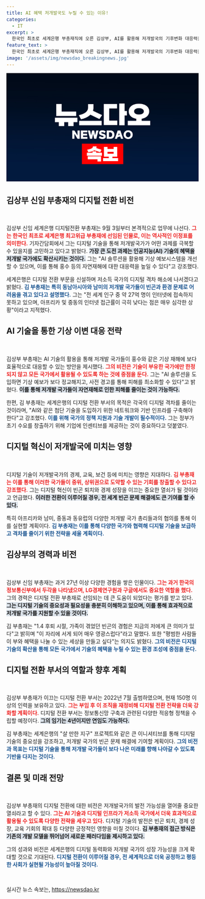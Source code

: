 ```yaml
---
title: AI 혜택 저개발국도 누릴 수 있는 이유!
categories:
  - IT
excerpt: >
  한국인 최초로 세계은행 부총재직에 오른 김상부, AI를 활용해 저개발국의 기후변화 대응력을 높이겠다고 선언! 디지털 전환의 혜택을 모든 국가가 누릴 수 있도록 힘쓰겠다는 그의 비전, 앞으로의 행보가 기대된다.
feature_text: >
  한국인 최초로 세계은행 부총재직에 오른 김상부, AI를 활용해 저개발국의 기후변화 대응력을 높이겠다고 선언! 디지털 전환의 혜택을 모든 국가가 누릴 수 있도록 힘쓰겠다는 그의 비전, 앞으로의 행보가 기대된다.
image: '/assets/img/newsdao_breakingnews.jpg'
---
```


<p><img src="/assets/img/newsdao_breakingnews.jpg" alt="bookingtag 속보" /></p>

<h2 data-ke-size="size26">김상부 신임 부총재의 디지털 전환 비전</h2>

<p data-ke-size="size16">&nbsp;</p>

<p>김상부 신임 세계은행 디지털전환 부총재는 9월 3일부터 본격적으로 업무에 나선다. <b><span style="color: #ee2323;">그는 한국인 최초로 세계은행 최고위급 부총재에 선임된 인물로, 이는 역사적인 이정표를 의미한다.</span></b> 기자간담회에서 그는 디지털 기술을 통해 저개발국가가 어떤 과제를 극복할 수 있을지를 고민하고 있다고 밝혔다. <b><span style="background-color: #21538527;">가장 큰 도전 과제는 인공지능(AI) 기술의 혜택을 저개발 국가에도 확산시키는 것이다.</span></b> 그는 "AI 솔루션을 활용해 기상 예보시스템을 개선할 수 있으며, 이를 통해 홍수 등의 자연재해에 대한 대응력을 높일 수 있다"고 강조했다.</p>

<p>세계은행은 디지털 전환 부문을 신설하며 저소득 국가의 디지털 격차 해소에 나서겠다고 밝혔다. <b><span style="color: #1a5490;">김 부총재는 특히 동남아시아와 남미의 저개발 국가들이 빈곤과 환경 문제로 어려움을 겪고 있다고 설명했다.</span></b> 그는 "전 세계 인구 중 약 27억 명이 인터넷에 접속하지 못하고 있으며, 아프리카 및 중동의 인터넷 접근률이 극히 낮다는 점은 매우 심각한 상황"이라고 지적했다.</p>

<h2 data-ke-size="size26">AI 기술을 통한 기상 이변 대응 전략</h2>

<p data-ke-size="size16">&nbsp;</p>

<p>김상부 부총재는 AI 기술의 활용을 통해 저개발 국가들이 홍수와 같은 기상 재해에 보다 효율적으로 대응할 수 있는 방안을 제시했다. <b><span style="color: #ee2323;">그의 비전은 기술이 부유한 국가에만 한정되지 않고 모든 국가에서 활용될 수 있도록 하는 것에 중점을 둔다.</span></b> 그는 "AI 솔루션을 도입하면 기상 예보가 보다 정교해지고, 사전 경고를 통해 피해를 최소화할 수 있다"고 밝혔다. <b><span style="background-color: #21538527;">이를 통해 저개발 국가들이 자연재해로 인한 피해를 줄이는 것이 가능하다.</span></b> </p>

<p>한편, 김 부총재는 세계은행의 디지털 전환 부서의 목적은 각국의 디지털 격차를 줄이는 것이라며, "AI와 같은 첨단 기술을 도입하기 위한 네트워크와 기반 인프라를 구축해야 한다"고 강조했다. <b><span style="color: #1a5490;">이를 위해 국가의 정책 지원과 기술 개발이 필수적이다.</span></b> 그는 정부가 초기 수요를 창출하기 위해 기업에 인센티브를 제공하는 것이 중요하다고 덧붙였다.</p>

<h2 data-ke-size="size26">디지털 혁신이 저개발국에 미치는 영향</h2>

<p data-ke-size="size16">&nbsp;</p>

<p>디지털 기술이 저개발국가의 경제, 교육, 보건 등에 미치는 영향은 지대하다. <b><span style="color: #ee2323;">김 부총재는 이를 통해 이러한 국가들이 중위, 상위권으로 도약할 수 있는 기회를 창출할 수 있다고 강조했다.</span></b> 그는 디지털 혁신이 빈곤 퇴치와 경제 성장을 이끄는 중요한 열쇠가 될 것이라고 언급했다. <b><span style="background-color: #21538527;">이러한 전환이 이루어질 경우, 전 세계 빈곤 문제 해결에도 큰 기여를 할 수 있다.</span></b> </p>

<p>특히 아프리카와 남미, 중동과 동유럽의 다양한 저개발 국가 총리들과의 협의를 통해 이를 실현할 계획이다. <b><span style="color: #1a5490;">김 부총재는 이를 통해 다양한 국가와 협력해 디지털 기술을 보급하고 격차를 줄이기 위한 전략을 세울 계획이다.</span></b></p>

<h2 data-ke-size="size26">김상부의 경력과 비전</h2>

<p data-ke-size="size16">&nbsp;</p>

<p>김상부 신임 부총재는 과거 27년 이상 다양한 경험을 쌓은 인물이다. <b><span style="color: #ee2323;">그는 과거 한국의 정보통신부에서 두각을 나타냈으며, LG경제연구원과 구글에서도 중요한 역할을 했다.</span></b> 그의 경력은 디지털 전환 부총재로 선임되는 데 큰 도움이 되었다는 평가를 받고 있다. <b><span style="background-color: #21538527;">그는 디지털 기술의 중요성과 필요성을 충분히 이해하고 있으며, 이를 통해 효과적으로 저개발 국가를 지원할 수 있을 것이다.</span></b></p>

<p>김 부총재는 "1.4 후퇴 시절, 가족이 겪었던 빈곤의 경험은 지금의 저에게 큰 의미가 있다"고 밝히며 "이 자리에 서게 되어 매우 영광스럽다"라고 말했다. 또한 "평범한 사람들이 부와 혜택을 나눌 수 있는 세상을 만들고 싶다"는 의지도 밝혔다. <b><span style="color: #1a5490;">그의 비전은 디지털 기술의 확산을 통해 모든 국가에서 기술의 혜택을 누릴 수 있는 환경 조성에 중점을 둔다.</span></b></p>

<h2 data-ke-size="size26">디지털 전환 부서의 역할과 향후 계획</h2>

<p data-ke-size="size16">&nbsp;</p>

<p>김상부 부총재가 이끄는 디지털 전환 부서는 2022년 7월 출범하였으며, 현재 150명 이상의 인력을 보유하고 있다. <b><span style="color: #ee2323;">그는 부임 후 이 조직을 재정비해 디지털 전환 전략을 더욱 강화할 계획이다.</span></b> 디지털 전환 부서는 정보통신망 구축과 관련된 다양한 적응형 정책을 수립할 예정이다. <b><span style="background-color: #21538527;">그의 임기는 4년이지만 연임도 가능하다.</span></b></p>

<p>김 부총재는 세계은행의 "살 만한 지구" 프로젝트와 같은 큰 이니셔티브를 통해 디지털 기술의 중요성을 강조하고, 저개발 국가의 빈곤 문제 해결에 기여할 계획이다. <b><span style="color: #1a5490;">그의 비전과 목표는 디지털 기술을 통해 저개발 국가들이 보다 나은 미래를 향해 나아갈 수 있도록 기반을 다지는 것이다.</span></b></p>

<h2 data-ke-size="size26">결론 및 미래 전망</h2>

<p data-ke-size="size16">&nbsp;</p>

<p>김상부 부총재의 디지털 전환에 대한 비전은 저개발국가의 발전 가능성을 열어줄 중요한 열쇠라고 할 수 있다. <b><span style="color: #ee2323;">그는 AI 기술과 디지털 인프라가 저소득 국가에서 더욱 효과적으로 활용될 수 있도록 다양한 전략을 세우고 있다.</span></b> 디지털 기술의 발전은 빈곤 퇴치, 경제 성장, 교육 기회의 확대 등 다양한 긍정적인 영향을 미칠 것이다. <b><span style="background-color: #21538527;">김 부총재의 접근 방식은 기존의 개발 모델을 뛰어넘어 새로운 패러다임을 제시하고 있다.</span></b></p>

<p>그의 성과와 비전은 세계은행의 디지털 동력화와 저개발 국가의 성장 가능성을 크게 확대할 것으로 기대된다. <b><span style="color: #1a5490;">디지털 전환이 이루어질 경우, 전 세계적으로 더욱 공정하고 평등한 사회가 실현될 가능성이 높아질 것이다.</span></b> <p data-ke-size="size16">&nbsp;</p></p>
실시간 뉴스 속보는, <a href="https://newsdao.kr" rel="dofollow">https://newsdao.kr</a>


